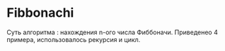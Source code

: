 # Fibbonachi

Суть алгоритма : нахождения n-ого числа Фиббоначи. Приведенео 4 примера, использовалось рекурсия и цикл. 
